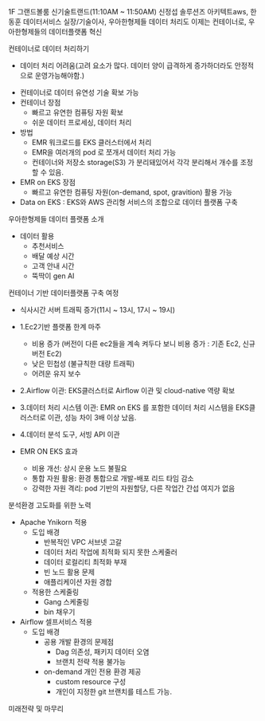 
1F 그랜드볼룸 신기술트랜드(11:10AM ~ 11:50AM) 
신정섭 솔루션즈 아키텍트aws, 한동훈 데이터서비스 실장/기술이사, 우아한형제들
데이터 처리도 이제는 컨테이너로, 우아한형제들의 데이터플랫폼 혁신


컨테이너로 데이터 처리하기
- 데이터 처리 어려움(고려 요소가 많다. 데이터 양이 급격하게 증가하더라도 안정적으로 운영가능해야함.)
* 컨테이너로 데이터 유연성 기술 확보 가능
* 컨테이너 장점
	* 빠르고 유연한 컴퓨팅 자원 확보
	* 쉬운 데이터 프로세싱, 데이터 처리
* 방법
	* EMR 워크로드를 EKS 클러스터에서 처리
	* EMR을 여러개의 pod 로 쪼개서 데이터 처리 가능
	* 컨테이너와 저장소 storage(S3) 가 분리돼있어서 각각 분리해서 개수를 조정할 수 있음.
* EMR on EKS 장점
	 * 빠르고 유연한 컴퓨팅 자원(on-demand, spot, gravition) 활용 가능
* Data on EKS : EKS와 AWS  관리형 서비스의 조합으로 데이터 플랫폼 구축

우아한형제들 데이터 플랫폼 소개
* 데이터 활용 
	* 추천서비스
	* 배달 예상 시간
	* 고객 안내 시간
	* 뚝딱이 gen AI

컨테이너 기반 데이터플랫폼 구축 여정
* 식사시간 서버 트래픽 증가(11시 ~ 13시, 17시 ~ 19시)
* 1.Ec2기반 플랫폼 한계 마주
	* 비용 증가 (버전이 다른 ec2들을 계속 켜두다 보니 비용 증가 : 기존 Ec2, 신규 버전 Ec2)
	* 낮은 민첩성 (불규칙한 대량 트래픽)
	* 어려운 유지 보수
* 2.Airflow 이관: EKS클러스터로 Airflow 이관 및 cloud-native 역량 확보
* 3.데이터 처리 시스템 이관: EMR on EKS 를 포함한 데이터 처리 시스템을 EKS클러스터로 이관, 성능 차이 3배 이상 났음.
* 4.데이터 분석 도구, 서빙 API 이관

* EMR ON EKS 효과
	* 비용 개선: 상시 운용 노드 불필요
	* 통합 자원 활용: 환경 통합으로 개발-배포 리드 타임 감소
	* 강력한 자원 격리: pod 기반의 자원할당, 다른 작업간 간섭 여지가 없음

분석환경 고도화를 위한 노력
* Apache Ynikorn 적용
	* 도입 배경
		* 반복적인 VPC 서브넷 고갈
		* 데이터 처리 작업에 최적화 되지 못한 스케줄러
		* 데이터 로컬리티 최적화 부재
		* 빈 노드 활용 문제
		* 애플리케이션 자원 경합
	* 적용한 스케줄링
		* Gang 스케줄링
		* bin 채우기
* Airflow 셀프서비스 적용
	* 도입 배경
		* 공용 개발 환경의 문제점
			* Dag 의존성, 패키지 데이터 오염
			* 브랜치 전략 적용 불가능
		* on-demand 개인 전용 환경 제공
			* custom resource 구성
			* 개인이 지정한 git 브랜치를 테스트 가능.



미래전략 및 마무리
